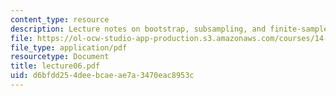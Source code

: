 ```yaml
---
content_type: resource
description: Lecture notes on bootstrap, subsampling, and finite-sample methods.
file: https://ol-ocw-studio-app-production.s3.amazonaws.com/courses/14-385-nonlinear-econometric-analysis-fall-2007/d6bfdd254deebcaeae7a3470eac8953c_lecture06.pdf
file_type: application/pdf
resourcetype: Document
title: lecture06.pdf
uid: d6bfdd25-4dee-bcae-ae7a-3470eac8953c
---
```

